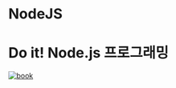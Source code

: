 # NodeJS

# Do it! Node.js 프로그래밍
[![book](http://www.easyspub.co.kr/upload/BOOK/127/20170224173013094710B.jpg)](http://www.easyspub.co.kr/20_Menu/BookView/A001/127/PUB)
